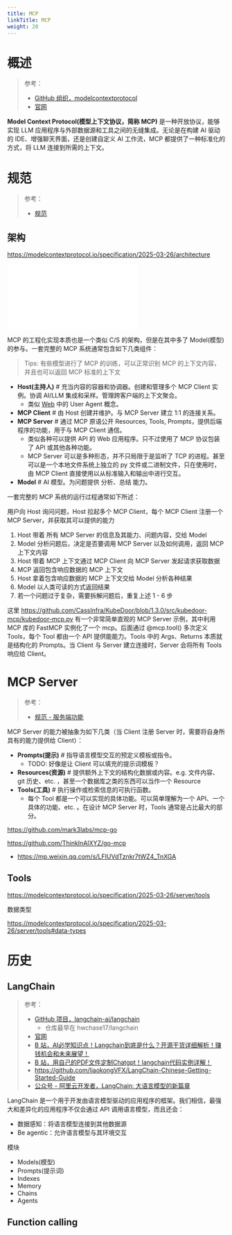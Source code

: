 ```yaml
---
title: MCP
linkTitle: MCP
weight: 20
---
```


# 概述

> 参考：
>
> - [GitHub 组织，modelcontextprotocol](https://github.com/modelcontextprotocol)
> - [官网](https://modelcontextprotocol.io/introduction)

**Model Context Protocol(模型上下文协议，简称 MCP)** 是一种开放协议，能够实现 LLM 应用程序与外部数据源和工具之间的无缝集成。无论是在构建 AI 驱动的 IDE、增强聊天界面，还是创建自定义 AI 工作流，MCP 都提供了一种标准化的方式，将 LLM 连接到所需的上下文。

# 规范

> 参考：
>
> - [规范](https://modelcontextprotocol.io/specification/2025-03-26)

## 架构

https://modelcontextprotocol.io/specification/2025-03-26/architecture

![800](Excalidraw/mcp-arch.excalidraw.md)

MCP 的工程化实现本质也是一个类似 C/S 的架构，但是在其中多了 Model(模型) 的参与。一套完整的 MCP 系统通常包含如下几类组件：

> Tips: 有些模型进行了 MCP 的训练，可以正常识别 MCP 的上下文内容，并且也可以返回 MCP 标准的上下文

- **Host(主持人)** # 充当内容的容器和协调器。创建和管理多个 MCP Client 实例。协调 AI/LLM 集成和采样。管理跨客户端的上下文聚合。
    - 类似 [Web](/docs/Web/Web.md) 中的 User Agent 概念。
- **MCP Client** # 由 Host 创建并维护。与 MCP Server 建立 1:1 的连接关系。
- **MCP Server** # 通过 MCP 原语公开 Resources, Tools, Prompts，提供后端程序的功能，用于与 MCP Client 通信。
    - 类似各种可以提供 API 的 Web 应用程序。只不过使用了 MCP 协议包装了 API 或其他各种功能。
    - MCP Server 可以是多种形态，并不只局限于是监听了 TCP 的进程。甚至可以是一个本地文件系统上独立的 py 文件或二进制文件，只在使用时，由 MCP Client 直接使用以从标准输入和输出中进行交互。
- **Model** # AI 模型。为问题提供 分析、总结 能力。

一套完整的 MCP 系统的运行过程通常如下所述：

用户向 Host 询问问题，Host 拉起多个 MCP Client，每个 MCP Client 注册一个 MCP Server，并获取其可以提供的能力

1. Host 带着 所有 MCP Server 的信息及其能力、问题内容，交给 Model
2. Model 分析问题后，决定是否要调用 MCP Server 以及如何调用，返回 MCP 上下文内容
3. Host 带着 MCP 上下文通过 MCP Client 向 MCP Server 发起请求获取数据
4. MCP 返回包含响应数据的 MCP 上下文
5. Host 拿着包含响应数据的 MCP 上下文交给 Model 分析各种结果
6. Model 以人类可读的方式返回结果
7. 若一个问题过于复杂，需要拆解问题后，重复上述 1 - 6 步

这里 https://github.com/CassInfra/KubeDoor/blob/1.3.0/src/kubedoor-mcp/kubedoor-mcp.py 有一个非常简单直观的 MCP Server 示例，其中利用 MCP 库的 FastMCP 实例化了一个 mcp。后面通过 @mcp.tool() 多次定义 Tools，每个 Tool 都由一个 API 提供能能力。Tools 中的 Args、Returns 本质就是结构化的 Prompts。当 Client 与 Server 建立连接时，Server 会将所有 Tools 响应给 Client。

# MCP Server

> 参考：
>
> - [规范 - 服务端功能](https://modelcontextprotocol.io/specification/2025-03-26/server)

MCP Server 的能力被抽象为如下几类（当 Client 注册 Server 时，需要将自身所具有的能力提供给 Client）：

- **Prompts(提示)** # 指导语言模型交互的预定义模板或指令。
    - TODO: 好像是让 Client 可以填充的提示词模板？
- **Resources(资源)** # 提供额外上下文的结构化数据或内容。e.g. 文件内容、git 历史、etc. ，甚至一个数据库之类的东西可以当作一个 Resource
- **Tools(工具)** # 执行操作或检索信息的可执行函数。
    - 每个 Tool 都是一个可以实现的具体功能。可以简单理解为一个 API、一个具体的功能、etc. 。在设计 MCP Server 时，Tools 通常是占比最大的部分。

https://github.com/mark3labs/mcp-go

https://github.com/ThinkInAIXYZ/go-mcp

- https://mp.weixin.qq.com/s/LFIUVdTznkr7tWZ4_TnXGA

## Tools

https://modelcontextprotocol.io/specification/2025-03-26/server/tools

数据类型

https://modelcontextprotocol.io/specification/2025-03-26/server/tools#data-types

# 历史

## LangChain

> 参考：
> 
> - [GitHub 项目，langchain-ai/langchain](https://github.com/langchain-ai/langchain)
>   - 仓库最早在 hwchase17/langchain
> - [官网](https://langchain.com/)
> - [B 站，AI必学知识点！Langchain到底是什么？开源干货详细解析！赚钱机会和未来展望！](https://www.bilibili.com/video/BV1GL411e7K4)
> - [B 站，用自己的PDF文件定制Chatgpt！langchain代码实例详解！](https://www.bilibili.com/video/BV1xX4y1B7Vt)
> - https://github.com/liaokongVFX/LangChain-Chinese-Getting-Started-Guide
> - [公众号 - 阿里云开发者，LangChain: 大语言模型的新篇章](https://mp.weixin.qq.com/s/P94AvHvQcget9OqblrmD6g)

LangChain 是一个用于开发由语言模型驱动的应用程序的框架。我们相信，最强大和差异化的应用程序不仅会通过 API 调用语言模型，而且还会：

- 数据感知：将语言模型连接到其他数据源 
- Be agentic：允许语言模型与其环境交互
 
模块

- Models(模型)
- Prompts(提示词)
- Indexes
- Memory
- Chains
- Agents

## Function calling

